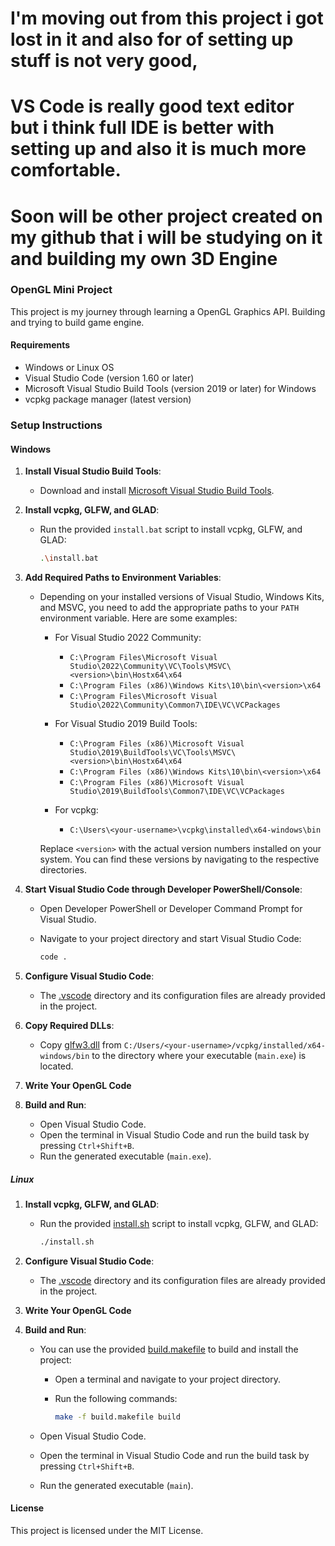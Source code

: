 # I'm moving out from this project i got lost in it and also for of setting up stuff is not very good, 
# VS Code is really good text editor but i think full IDE is better with setting up and also it is much more comfortable.
# Soon will be other project created on my github that i will be studying on it and building my own 3D Engine


### OpenGL Mini Project

This project is my journey through learning a OpenGL Graphics API. Building and trying to build game engine.

#### Requirements

- Windows or Linux OS
- Visual Studio Code (version 1.60 or later)
- Microsoft Visual Studio Build Tools (version 2019 or later) for Windows
- vcpkg package manager (latest version)

### Setup Instructions

#### Windows

1. **Install Visual Studio Build Tools**:
   - Download and install [Microsoft Visual Studio Build Tools](https://visualstudio.microsoft.com/visual-cpp-build-tools/).

2. **Install vcpkg, GLFW, and GLAD**:
   - Run the provided `install.bat` script to install vcpkg, GLFW, and GLAD:

     ```sh
     .\install.bat
     ```

3. **Add Required Paths to Environment Variables**:
   - Depending on your installed versions of Visual Studio, Windows Kits, and MSVC, you need to add the appropriate paths to your `PATH` environment variable. Here are some examples:

     - For Visual Studio 2022 Community:
       - `C:\Program Files\Microsoft Visual Studio\2022\Community\VC\Tools\MSVC\<version>\bin\Hostx64\x64`
       - `C:\Program Files (x86)\Windows Kits\10\bin\<version>\x64`
       - `C:\Program Files\Microsoft Visual Studio\2022\Community\Common7\IDE\VC\VCPackages`

     - For Visual Studio 2019 Build Tools:
       - `C:\Program Files (x86)\Microsoft Visual Studio\2019\BuildTools\VC\Tools\MSVC\<version>\bin\Hostx64\x64`
       - `C:\Program Files (x86)\Windows Kits\10\bin\<version>\x64`
       - `C:\Program Files (x86)\Microsoft Visual Studio\2019\BuildTools\Common7\IDE\VC\VCPackages`

     - For vcpkg:
       - `C:\Users\<your-username>\vcpkg\installed\x64-windows\bin`

     Replace `<version>` with the actual version numbers installed on your system. You can find these versions by navigating to the respective directories.

4. **Start Visual Studio Code through Developer PowerShell/Console**:
   - Open Developer PowerShell or Developer Command Prompt for Visual Studio.
   - Navigate to your project directory and start Visual Studio Code:

     ```sh
     code .
     ```

5. **Configure Visual Studio Code**:
   - The [.vscode](http://_vscodecontentref_/1) directory and its configuration files are already provided in the project.

6. **Copy Required DLLs**:
   - Copy [glfw3.dll](http://_vscodecontentref_/2) from `C:/Users/<your-username>/vcpkg/installed/x64-windows/bin` to the directory where your executable (`main.exe`) is located.

7. **Write Your OpenGL Code**

8. **Build and Run**:
   - Open Visual Studio Code.
   - Open the terminal in Visual Studio Code and run the build task by pressing `Ctrl+Shift+B`.
   - Run the generated executable (`main.exe`).

##### Linux

1. **Install vcpkg, GLFW, and GLAD**:
   - Run the provided [install.sh](http://_vscodecontentref_/3) script to install vcpkg, GLFW, and GLAD:

     ```sh
     ./install.sh
     ```

2. **Configure Visual Studio Code**:
   - The [.vscode](http://_vscodecontentref_/4) directory and its configuration files are already provided in the project.

3. **Write Your OpenGL Code**

4. **Build and Run**:
   - You can use the provided [build.makefile](http://_vscodecontentref_/5) to build and install the project:
     - Open a terminal and navigate to your project directory.
     - Run the following commands:

       ```sh
       make -f build.makefile build
       ```

   - Open Visual Studio Code.
   - Open the terminal in Visual Studio Code and run the build task by pressing `Ctrl+Shift+B`.
   - Run the generated executable (`main`).

#### License

This project is licensed under the MIT License.

